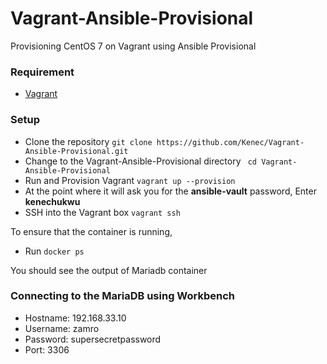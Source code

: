 # Vagrant-Ansible-Provisional
Provisioning CentOS 7 on Vagrant using Ansible Provisional

### Requirement
- [Vagrant](https://www.vagrantup.com/downloads.html)

### Setup
- Clone the repository ```git clone https://github.com/Kenec/Vagrant-Ansible-Provisional.git```
- Change to the Vagrant-Ansible-Provisional directory ``` cd Vagrant-Ansible-Provisional```
- Run and Provision Vagrant ```vagrant up --provision```
- At the point where it will ask you for the **ansible-vault** password, Enter **kenechukwu**
- SSH into the Vagrant box ```vagrant ssh```

To ensure that the container is running, 
- Run ```docker ps```

You should see the output of Mariadb container

### Connecting to the MariaDB using Workbench
- Hostname: 192.168.33.10
- Username: zamro
- Password: supersecretpassword
- Port: 3306

